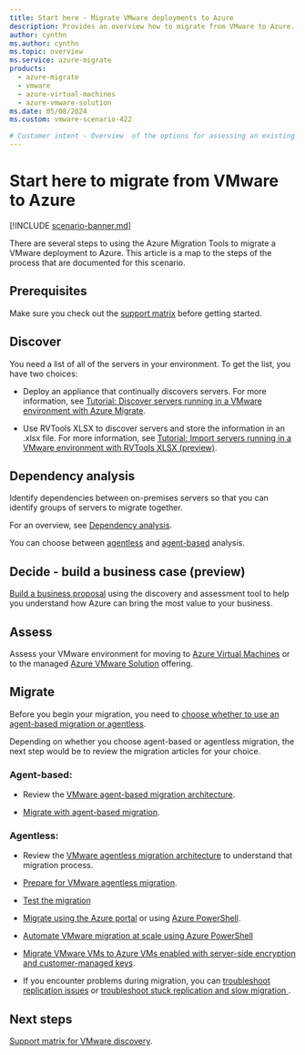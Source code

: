 ```yaml
---
title: Start here - Migrate VMware deployments to Azure
description: Provides an overview how to migrate from VMware to Azure.
author: cynthn
ms.author: cynthn
ms.topic: overview
ms.service: azure-migrate
products:
  - azure-migrate
  - vmware
  - azure-virtual-machines
  - azure-vmware-solution
ms.date: 05/08/2024
ms.custom: vmware-scenario-422

# Customer intent - Overview  of the options for assessing an existing VMware deployment for migration
---
```



# Start here to migrate from VMware to Azure
[!INCLUDE [scenario-banner.md](includes/scenario-banner.md)]

There are several steps to using the Azure Migration Tools to migrate a VMware deployment to Azure. This article is a map to the steps of the process that are documented for this scenario.

## Prerequisites
Make sure you check out the [support matrix](migrate-support-matrix-vmware.md) before getting started.

## Discover
You need a list of all of the servers in your environment. To get the list, you have two choices: 

- Deploy an appliance that continually discovers servers. For more information, see [Tutorial: Discover servers running in a VMware environment with Azure Migrate](tutorial-discover-vmware.md).

- Use RVTools XLSX to discover servers and store the information in an .xlsx file. For more information, see [Tutorial: Import servers running in a VMware environment with RVTools XLSX (preview)](tutorial-import-vmware-using-rvtools-xlsx.md).

## Dependency analysis

Identify dependencies between on-premises servers so that you can identify groups of servers to migrate together. 

For an overview, see [Dependency analysis](../concepts-dependency-visualization.md?context=/azure/migrate/context/vmware-context).

You can choose between [agentless](../how-to-create-group-machine-dependencies-agentless.md?context=/azure/migrate/context/vmware-context) and [agent-based](../how-to-create-group-machine-dependencies.md?context=/azure/migrate/context/vmware-context) analysis.


## Decide - build a business case (preview)

[Build a business proposal](../how-to-build-a-business-case.md?context=/azure/migrate/context/migrate-context) using the discovery and assessment tool to help you understand how Azure can bring the most value to your business.

## Assess

Assess your VMware environment for moving to [Azure Virtual Machines](tutorial-assess-vmware-azure-vm.md) or to the managed [Azure VMware Solution](tutorial-assess-vmware-azure-vmware-solution.md) offering.

## Migrate 

Before you begin your migration, you need to [choose whether to use an agent-based migration or agentless](server-migrate-overview.md?context=/azure/migrate/context/vmware-context).


Depending on whether you choose agent-based or agentless migration, the next step would be to review the migration articles for your choice.

### Agent-based:

   - Review the [VMware agent-based migration architecture](agent-based-migration-architecture.md).

   - [Migrate with agent-based migration](tutorial-migrate-vmware-agent.md).


### Agentless:

   - Review the [VMware agentless migration architecture](concepts-vmware-agentless-migration.md) to understand that migration process.

   - [Prepare for VMware agentless migration](prepare-for-agentless-migration.md).
   
   - [Test the migration](how-to-test-replicating-virtual-machines.md)
   - [Migrate using the Azure portal](tutorial-migrate-vmware.md) or using [Azure PowerShell](tutorial-migrate-vmware-powershell.md).
   - [Automate VMware migration at scale using Azure PowerShell](how-to-automate-migration.md)
   - [Migrate VMware VMs to Azure VMs enabled with server-side encryption and customer-managed keys](how-to-migrate-vmware-vms-with-cmk-disks.md).
   
   - If you encounter problems during migration, you can [troubleshoot replication issues](troubleshoot-changed-block-tracking-replication.md) or [troubleshoot stuck replication and slow migration ](troubleshoot-replication-vmware.md).



## Next steps

[Support matrix for VMware discovery](migrate-support-matrix-vmware.md).
